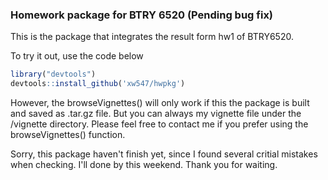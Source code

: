 ### Homework package for BTRY 6520 (Pending bug fix)
This is the package that integrates the result form hw1 of BTRY6520.

To try it out, use the code below

```r
library("devtools")
devtools::install_github('xw547/hwpkg')
```

However, the browseVignettes() will only work if this the package is built and saved as .tar.gz file. But you can always my vignette file under the /vignette directory. Please feel free to contact me if you prefer using the browseVignettes() function.

Sorry, this package haven't finish yet, since I found several critial mistakes when checking. I'll done by this weekend. Thank you for waiting.

